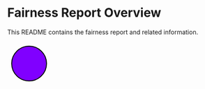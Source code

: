 # Fairness Report Overview

This README contains the fairness report and related information.

<svg xmlns="http://www.w3.org/2000/svg" width="100" height="100"><circle stroke="black" stroke-width="2" cx="50" cy="50" r="40.0" fill="hsl(270, 100%, 50%)"/></svg>